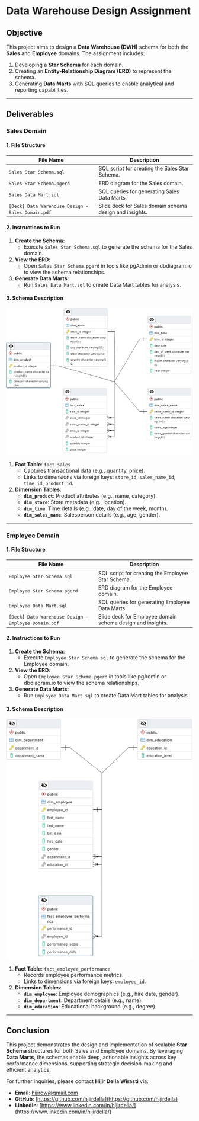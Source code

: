 # Data Warehouse Design Assignment

## Objective
This project aims to design a **Data Warehouse (DWH)** schema for both the **Sales** and **Employee** domains. The assignment includes:
1. Developing a **Star Schema** for each domain.
2. Creating an **Entity-Relationship Diagram (ERD)** to represent the schema.
3. Generating **Data Marts** with SQL queries to enable analytical and reporting capabilities.

---

## Deliverables

### Sales Domain

#### 1. File Structure
| File Name                                 | Description                                                     |
|------------------------------------------|-----------------------------------------------------------------|
| `Sales Star Schema.sql`                  | SQL script for creating the Sales Star Schema.                 |
| `Sales Star Schema.pgerd`                | ERD diagram for the Sales domain.                              |
| `Sales Data Mart.sql`                    | SQL queries for generating Sales Data Marts.                   |
| `[Deck] Data Warehouse Design - Sales Domain.pdf` | Slide deck for Sales domain schema design and insights.  |

#### 2. Instructions to Run
1. **Create the Schema**:
   - Execute `Sales Star Schema.sql` to generate the schema for the Sales domain.
2. **View the ERD**:
   - Open `Sales Star Schema.pgerd` in tools like pgAdmin or dbdiagram.io to view the schema relationships.
3. **Generate Data Marts**:
   - Run `Sales Data Mart.sql` to create Data Mart tables for analysis.

#### 3. Schema Description
![Sales Star Schema](https://github.com/hijirdella/Data-Warehouse-Design/blob/4a7082572abd2b507337677c802c5d3a366add33/Sales.jpg)
1. **Fact Table**: `fact_sales`
   - Captures transactional data (e.g., quantity, price).
   - Links to dimensions via foreign keys: `store_id`, `sales_name_id`, `time_id`, `product_id`.
2. **Dimension Tables**:
   - **`dim_product`**: Product attributes (e.g., name, category).
   - **`dim_store`**: Store metadata (e.g., location).
   - **`dim_time`**: Time details (e.g., date, day of the week, month).
   - **`dim_sales_name`**: Salesperson details (e.g., age, gender).

---

### Employee Domain

#### 1. File Structure
| File Name                                 | Description                                                     |
|------------------------------------------|-----------------------------------------------------------------|
| `Employee Star Schema.sql`               | SQL script for creating the Employee Star Schema.              |
| `Employee Star Schema.pgerd`             | ERD diagram for the Employee domain.                           |
| `Employee Data Mart.sql`                 | SQL queries for generating Employee Data Marts.                |
| `[Deck] Data Warehouse Design - Employee Domain.pdf` | Slide deck for Employee domain schema design and insights. |

#### 2. Instructions to Run
1. **Create the Schema**:
   - Execute `Employee Star Schema.sql` to generate the schema for the Employee domain.
2. **View the ERD**:
   - Open `Employee Star Schema.pgerd` in tools like pgAdmin or dbdiagram.io to view the schema relationships.
3. **Generate Data Marts**:
   - Run `Employee Data Mart.sql` to create Data Mart tables for analysis.

#### 3. Schema Description
![Employee Star Schema](https://github.com/hijirdella/Data-Warehouse-Design/blob/4a7082572abd2b507337677c802c5d3a366add33/Employee.jpg)
1. **Fact Table**: `fact_employee_performance`
   - Records employee performance metrics.
   - Links to dimensions via foreign keys: `employee_id`.
2. **Dimension Tables**:
   - **`dim_employee`**: Employee demographics (e.g., hire date, gender).
   - **`dim_department`**: Department details (e.g., name).
   - **`dim_education`**: Educational background (e.g., degree).

---

## Conclusion
This project demonstrates the design and implementation of scalable **Star Schema** structures for both Sales and Employee domains. By leveraging **Data Marts**, the schemas enable deep, actionable insights across key performance dimensions, supporting strategic decision-making and efficient analytics.

For further inquiries, please contact **Hijir Della Wirasti** via:
- **Email**: [hijirdw@gmail.com](hijirdw@gmail.com)
- **GitHub**: [https://github.com/hijirdella](https://github.com/hijirdella)
- **LinkedIn**: [https://www.linkedin.com/in/hijirdella/](https://www.linkedin.com/in/hijirdella/)
